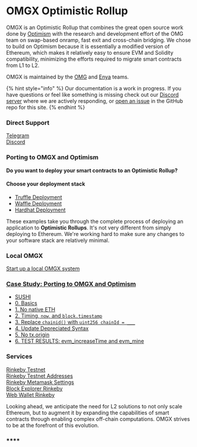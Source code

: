 # OMGX Optimistic Rollup

OMGX is an Optimistic Rollup that combines the great open source work done by [Optimism](https://community.optimism.io/) with the research and development effort of the OMG team on swap-based onramp, fast exit and cross-chain bridging. We chose to build on Optimism because it is essentially a modified version of Ethereum, which makes it relatively easy to ensure EVM and Solidity compatibility, minimizing the efforts required to migrate smart contracts from L1 to L2.

OMGX is maintained by the [OMG](https://omg.network) and [Enya](https://enya.ai) teams.

{% hint style="info" %}
Our documentation is a work in progress. If you have questions or feel like something is missing check out our [Discord server](https://omg.eco/support) where we are actively responding, or [open an issue](https://github.com/omgnetwork) in the GitHub repo for this site.
{% endhint %}

### Direct Support

[Telegram](https://t.me/OMGXsupport)  
[Discord](https://omg.eco/support)

### Porting to OMGX and Optimism

**Do you want to deploy your smart contracts to an Optimistic Rollup?**

#### Choose your deployment stack

* [Truffle Deployment](https://github.com/omgnetwork/optimism/tree/develop/examples/truffle)
* [Waffle Deployment](https://github.com/omgnetwork/optimism/tree/develop/examples/waffle)
* [Hardhat Deployment](https://github.com/omgnetwork/optimism/tree/develop/examples/hardhat)

These examples take you through the complete process of deploying an application to **Optimistic Rollups**. It's not very different from simply deploying to Ethereum. We're working hard to make sure any changes to your software stack are relatively minimal.

### **Local OMGX**

[Start up a local OMGX system](https://github.com/omgnetwork/optimism/tree/develop/examples/hardhat)

### [Case Study: Porting to OMGX and Optimism](https://github.com/omgnetwork/optimism/blob/develop/omgx_utilities/contracts-analyzer/PORTING.md)

* [SUSHI](https://github.com/omgnetwork/optimism/blob/develop/omgx_utilities/contracts-analyzer/PORTING.md#sushi)
* [0. Basics](https://github.com/omgnetwork/optimism/blob/develop/omgx_utilities/contracts-analyzer/PORTING.md#0-basics)
* [1. No native ETH](https://github.com/omgnetwork/optimism/blob/develop/omgx_utilities/contracts-analyzer/PORTING.md#1-no-native-eth)
* [2. Timing, `now`, and `block.timestamp`](https://github.com/omgnetwork/optimism/blob/develop/omgx_utilities/contracts-analyzer/PORTING.md#2-timing---now---and--blocktimestamp)
* [3. Replace `chainid()` with `uint256 chainId = ___`](https://github.com/omgnetwork/optimism/blob/develop/omgx_utilities/contracts-analyzer/PORTING.md#3-replace--chainid----with--uint256-chainid)
* [4. Update Depreciated Syntax](https://github.com/omgnetwork/optimism/blob/develop/omgx_utilities/contracts-analyzer/PORTING.md#5-update-depreciated-syntax)
* [5. No tx.origin](https://github.com/omgnetwork/optimism/blob/develop/omgx_utilities/contracts-analyzer/PORTING.md#6-no-txorigin)
* [6. TEST RESULTS: evm\_increaseTime and evm\_mine](https://github.com/omgnetwork/optimism/blob/develop/omgx_utilities/contracts-analyzer/PORTING.md#7-tests-results--all-good-except-evm-increasetime-and-evm-mine---workaround-pending)

### **Services**

[Rinkeby Testnet](https://rinkeby.omgx.network/)  
[Rinkeby Testnet Addresses](https://docs.omgx.network/developer-docs/rinkeby-testnet-addresses)  
[Rinkeby Metamask Settings](https://docs.omgx.network/developer-docs/rinkeby-metamask-settings)  
[Block Explorer Rinkeby](https://omg.eco/omgx-explorer-rinkeby)  
[Web Wallet Rinkeby](https://omg.eco/omgx-wallet-rinkeby)

Looking ahead, we anticipate the need for L2 solutions to not only scale Ethereum, but to augment it by expanding the capabilities of smart contracts through enabling complex off-chain computations. OMGX strives to be at the forefront of this evolution.

### \*\*\*\*

